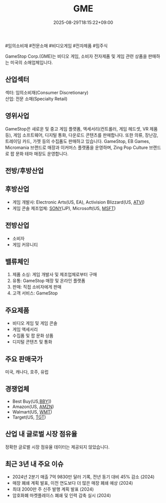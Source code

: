 ﻿---
title: "GME"
date: 2025-08-29T18:15:22+09:00
lastmod: 2025-08-29T18:15:22+09:00
type: docs
sidebar:
  open: true
weight: 382
---
<div style="display:none">
  <meta property="article:published_time" content="2025-08-29T09:15:22Z" />
  <meta property="article:modified_time" content="2025-08-29T09:15:22Z" />
</div>
#임의소비재 #전문소매 #비디오게임 #전자제품 #밈주식 

GameStop Corp.(GME)는 비디오 게임, 소비자 전자제품 및 게임 관련 상품을 판매하는 미국의 소매업체입니다.

## 산업섹터

섹터: 임의소비재(Consumer Discretionary)  
산업: 전문 소매(Specialty Retail)

## 영위사업

GameStop은 새로운 및 중고 게임 플랫폼, 액세서리(컨트롤러, 게임 헤드셋, VR 제품 등), 게임 소프트웨어, 디지털 통화, 다운로드 콘텐츠를 판매합니다. 또한 의류, 장난감, 트레이딩 카드, 가젯 등의 수집품도 판매하고 있습니다. GameStop, EB Games, Micromania 브랜드로 매장과 이커머스 플랫폼을 운영하며, Zing Pop Culture 브랜드로 팝 문화 테마 매장도 운영합니다.

## 전방/후방산업

## 후방산업

- 게임 개발사: Electronic Arts(US, EA), Activision Blizzard(US, [ATVI](/company-analysis/atvi/))
- 게임 콘솔 제조업체: [SONY](/company-analysis/sony/)(JP), Microsoft(US, [MSFT](/company-analysis/msft/))

## 전방산업

- 소비자
- 게임 커뮤니티

## 밸류체인

1. 제품 소싱: 게임 개발사 및 제조업체로부터 구매
2. 유통: GameStop 매장 및 온라인 플랫폼
3. 판매: 직접 소비자에게 판매
4. 고객 서비스: GameStop

## 주요제품

- 비디오 게임 및 게임 콘솔
- 게임 액세서리
- 수집품 및 팝 문화 상품
- 디지털 콘텐츠 및 통화

## 주요 판매국가

미국, 캐나다, 호주, 유럽

## 경쟁업체

- Best Buy(US,[BBY](/company-analysis/bby/)])
- Amazon(US, [AMZN](/company-analysis/amzn/))
- Walmart(US, [WMT](/company-analysis/wmt/))
- Target(US, [TGT](/company-analysis/tgt/))

## 산업 내 글로벌 시장 점유율

정확한 글로벌 시장 점유율 데이터는 제공되지 않았습니다.

## 최근 3년 내 주요 이슈

- 2024년 2분기 매출 7억 9830만 달러 기록, 전년 동기 대비 45% 감소 (2024)
- 매장 폐쇄 계획 발표, 이전 연도보다 더 많은 매장 폐쇄 예상 (2024)
- 최대 2000만 주 신주 발행 계획 발표 (2024)
- 암호화폐 마켓플레이스 폐쇄 및 인력 감축 실시 (2024)

